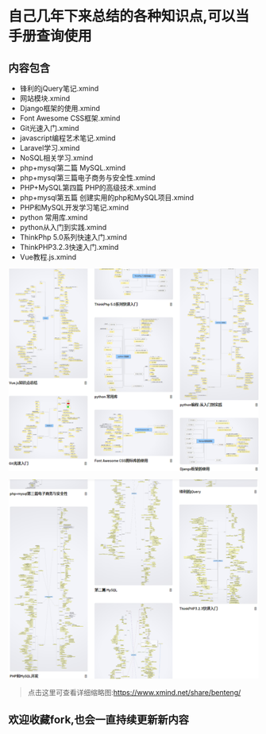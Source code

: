 # 自己几年下来总结的各种知识点,可以当手册查询使用
## 内容包含
- 锋利的jQuery笔记.xmind
- 网站模块.xmind
- Django框架的使用.xmind
- Font Awesome CSS框架.xmind
- Git光速入门.xmind
- javascript编程艺术笔记.xmind
- Laravel学习.xmind
- NoSQL相关学习.xmind
- php+mysql第二篇 MySQL.xmind
- php+mysql第三篇电子商务与安全性.xmind
- PHP+MySQL第四篇 PHP的高级技术.xmind
- php+mysql第五篇 创建实用的php和MySQL项目.xmind
- PHP和MySQL开发学习笔记.xmind
- python 常用库.xmind
- python从入门到实践.xmind
- ThinkPhp 5.0系列快速入门.xmind
- ThinkPHP3.2.3快速入门.xmind
- Vue教程.js.xmind

![缩略图](./images/xmind.png "一部分缩略图")

![缩略图](./images/xmind2.png "一部分缩略图")

> 点击这里可查看详细缩略图:<https://www.xmind.net/share/benteng/>

## 欢迎收藏fork,也会一直持续更新新内容